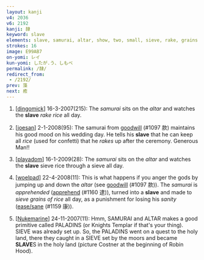 ```yaml
---
layout: kanji
v4: 2036
v6: 2192
kanji: 隷
keyword: slave
elements: slave, samurai, altar, show, two, small, sieve, rake, grains of rice
strokes: 16
image: E99AB7
on-yomi: レイ
kun-yomi: したが.う、しもべ
permalink: /隷/
redirect_from:
 - /2192/
prev: 藻
next: 癒
---
```


1) [<a href="http://kanji.koohii.com/profile/dingomick">dingomick</a>] 16-3-2007(215): The <em>samurai</em> sits on the <em>altar</em> and watches the <strong>slave</strong> <em>rake rice</em> all day.

2) [<a href="http://kanji.koohii.com/profile/joesan">joesan</a>] 2-1-2008(95): The samurai from <a href="../v4/1097.html">goodwill</a> (#1097 款) maintains his good mood on his wedding day. He tells his <strong>slave</strong> that he can keep all <em>rice</em> (used for confetti) that he <em>rakes</em> up after the ceremony. Generous Man!!

3) [<a href="http://kanji.koohii.com/profile/playadom">playadom</a>] 16-1-2009(28): The <em>samurai</em> sits on the <em>altar</em> and watches the <strong>slave</strong> sieve rice through a sieve all day.

4) [<a href="http://kanji.koohii.com/profile/woelpad">woelpad</a>] 22-4-2008(11): This is what happens if you anger the gods by jumping up and down the <em>altar</em> (see <a href="../v4/1097.html">goodwill</a> (#1097 款)). The <em>samurai</em> is <em>apprehended</em> (<a href="../v4/1160.html">apprehend</a> (#1160 逮)), turned into a <strong>slave</strong> and made to <em>sieve grains of rice</em> all day, as a punishment for losing his <em>sanity</em> (<a href="http://kanji.koohii.com/study/kanji/1159">ease/sane</a> (#1159 康)).

5) [<a href="http://kanji.koohii.com/profile/Nukemarine">Nukemarine</a>] 24-11-2007(11): Hmm, SAMURAI and ALTAR makes a good primitive called PALADINS (or Knights Templar if that&#039;s your thing). SIEVE was already set up. So, the PALADINS went on a quest to the holy land, there they caught in a SIEVE set by the moors and became<strong> SLAVE</strong>S in the holy land (picture Costner at the beginning of Robin Hood).

